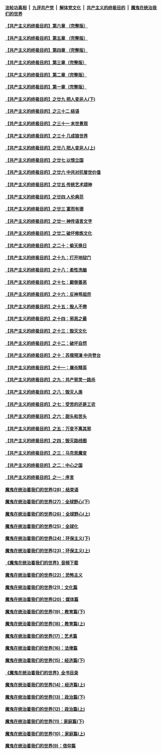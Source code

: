 ####  [法轮功真相](../../../../basic/blob/master/README.md?t=04271301) &nbsp;|&nbsp; [九评共产党](../../../../9ping.md/blob/master/README.md?t=04271301) &nbsp;|&nbsp; [解体党文化](../../../../jtdwh.md/blob/master/README.md?t=04271301)  &nbsp;|&nbsp; [共产主义的终极目的](../../../../gczydzjmd.md/blob/master/README.md?t=04271301) &nbsp;|&nbsp; [魔鬼在统治我们的世界](../../../../mgztzwmdsj.md/blob/master/README.md?t=04271301) 

#### [【共产主义的终极目的】第六章 （完整版）](../pages/nsc422/n11428913.md?t=04271301) 

#### [【共产主义的终极目的】第五章 （完整版）](../pages/nsc422/n11428912.md?t=04271301) 

#### [【共产主义的终极目的】第四章 （完整版）](../pages/nsc422/n11428907.md?t=04271301) 

#### [【共产主义的终极目的】第三章（完整版）](../pages/nsc422/n11428848.md?t=04271301) 

#### [【共产主义的终极目的】第二章（完整版）](../pages/nsc422/n11428831.md?t=04271301) 

#### [【共产主义的终极目的】第一章（完整版）](../pages/nsc422/n11417651.md?t=04271301) 

#### [【共产主义的终极目的】之廿九 把人变非人(下)](../pages/nsc422/n11344140.md?t=04271301) 

#### [【共产主义的终极目的】之三十二 结语](../pages/nsc422/n11360535.md?t=04271301) 

#### [【共产主义的终极目的】之三十一 末世景观](../pages/nsc422/n11351129.md?t=04271301) 

#### [【共产主义的终极目的】之三十 几成狼世界](../pages/nsc422/n11348280.md?t=04271301) 

#### [【共产主义的终极目的】之廿八 把人变非人(上)](../pages/nsc422/n11340492.md?t=04271301) 

#### [【共产主义的终极目的】之廿七 以恨立国](../pages/nsc422/n11336944.md?t=04271301) 

#### [【共产主义的终极目的】之廿六 中共对抗普世价值](../pages/nsc422/n11324785.md?t=04271301) 

#### [【共产主义的终极目的】之廿五 传统艺术颂神](../pages/nsc422/n11296396.md?t=04271301) 

#### [【共产主义的终极目的】之廿四 人伦典范](../pages/nsc422/n11296397.md?t=04271301) 

#### [【共产主义的终极目的】之廿三 富而有德](../pages/nsc422/n11283598.md?t=04271301) 

#### [【共产主义的终极目的】之廿一 神传语言文字](../pages/nsc422/n11263265.md?t=04271301) 

#### [【共产主义的终极目的】之廿二 破坏修炼文化](../pages/nsc422/n11245728.md?t=04271301) 

#### [【共产主义的终极目的】之二十：偷天换日](../pages/nsc422/n11238846.md?t=04271301) 

#### [【共产主义的终极目的】之十九：打开地狱门](../pages/nsc422/n11206376.md?t=04271301) 

#### [【共产主义的终极目的】之十八：柔性洗脑](../pages/nsc422/n11199994.md?t=04271301) 

#### [【共产主义的终极目的】之十七：颠倒善恶](../pages/nsc422/n11179782.md?t=04271301) 

#### [【共产主义的终极目的】之十六：反神骂祖宗](../pages/nsc422/n11166798.md?t=04271301) 

#### [【共产主义的终极目的】之十五：毁人不倦](../pages/nsc422/n11166792.md?t=04271301) 

#### [【共产主义的终极目的】之十四：邪恶之最](../pages/nsc422/n11150249.md?t=04271301) 

#### [【共产主义的终极目的】之十三：毁灭文化](../pages/nsc422/n11135227.md?t=04271301) 

#### [【共产主义的终极目的】之十二：破坏自然](../pages/nsc422/n11135214.md?t=04271301) 

#### [【共产主义的终极目的】之十：苏俄预演 中共登台](../pages/nsc422/n11118424.md?t=04271301) 

#### [【共产主义的终极目的】之十一：屠杀精英](../pages/nsc422/n11118442.md?t=04271301) 

#### [【共产主义的终极目的】之九：共产邪灵一路杀](../pages/nsc422/n11114139.md?t=04271301) 

#### [【共产主义的终极目的】之八：毁灭人类](../pages/nsc422/n11108503.md?t=04271301) 

#### [【共产主义的终极目的】之七：受苦的还是工农](../pages/nsc422/n11101809.md?t=04271301) 

#### [【共产主义的终极目的】之六：甜头和苦头](../pages/nsc422/n11096971.md?t=04271301) 

#### [【共产主义的终极目的】之五：万变不离其邪](../pages/nsc422/n11091285.md?t=04271301) 

#### [【共产主义的终极目的】之四：毁灭路线图](../pages/nsc422/n11086284.md?t=04271301) 

#### [【共产主义的终极目的】之三：马克思魔变](../pages/nsc422/n11061941.md?t=04271301) 

#### [【共产主义的终极目的】之二：中心之国](../pages/nsc422/n11047728.md?t=04271301) 

#### [【共产主义的终极目的】之一：序言](../pages/nsc422/n11086077.md?t=04271301) 

#### [魔鬼在统治着我们的世界(28)：结束语](../pages/nsc422/n10936246.md?t=04271301) 

#### [魔鬼在统治着我们的世界(27)：全球野心(下)](../pages/nsc422/n10928319.md?t=04271301) 

#### [魔鬼在统治着我们的世界(26)：全球野心(上)](../pages/nsc422/n10900318.md?t=04271301) 

#### [魔鬼在统治着我们的世界(25)：全球化](../pages/nsc422/n10788205.md?t=04271301) 

#### [魔鬼在统治着我们的世界(24)：环保主义(下)](../pages/nsc422/n10695307.md?t=04271301) 

#### [魔鬼在统治着我们的世界(23)：环保主义(上)](../pages/nsc422/n10688613.md?t=04271301) 

#### [《魔鬼在统治着我们的世界》音频下载](../pages/nsc422/n10635553.md?t=04271301) 

#### [魔鬼在统治着我们的世界(22)：恐怖主义](../pages/nsc422/n10614727.md?t=04271301) 

#### [魔鬼在统治着我们的世界(21)：文化篇](../pages/nsc422/n10597706.md?t=04271301) 

#### [魔鬼在统治着我们的世界(20)：媒体篇](../pages/nsc422/n10586579.md?t=04271301) 

#### [魔鬼在统治着我们的世界(19)：教育篇(下)](../pages/nsc422/n10564808.md?t=04271301) 

#### [魔鬼在统治着我们的世界(18)：教育篇(上)](../pages/nsc422/n10526970.md?t=04271301) 

#### [魔鬼在统治着我们的世界(17)：艺术篇](../pages/nsc422/n10499093.md?t=04271301) 

#### [魔鬼在统治着我们的世界(16)：法律篇](../pages/nsc422/n10485969.md?t=04271301) 

#### [魔鬼在统治着我们的世界(15)：经济篇(下)](../pages/nsc422/n10469975.md?t=04271301) 

#### [《魔鬼在统治着我们的世界》全书目录](../pages/nsc422/n10464261.md?t=04271301) 

#### [魔鬼在统治着我们的世界(14)：经济篇(上)](../pages/nsc422/n10457370.md?t=04271301) 

#### [魔鬼在统治着我们的世界(13)：政治篇(下)](../pages/nsc422/n10448270.md?t=04271301) 

#### [魔鬼在统治着我们的世界(12)：政治篇(上)](../pages/nsc422/n10444576.md?t=04271301) 

#### [魔鬼在统治着我们的世界(11)：家庭篇(下)](../pages/nsc422/n10440961.md?t=04271301) 

#### [魔鬼在统治着我们的世界(10)：家庭篇(上)](../pages/nsc422/n10435448.md?t=04271301) 

#### [魔鬼在统治着我们的世界(9)：信仰篇](../pages/nsc422/n10432159.md?t=04271301) 

